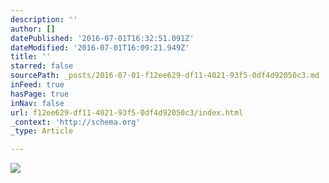 ```yaml
---
description: ''
author: []
datePublished: '2016-07-01T16:32:51.091Z'
dateModified: '2016-07-01T16:09:21.949Z'
title: ''
starred: false
sourcePath: _posts/2016-07-01-f12ee629-df11-4021-93f5-0df4d92050c3.md
inFeed: true
hasPage: true
inNav: false
url: f12ee629-df11-4021-93f5-0df4d92050c3/index.html
_context: 'http://schema.org'
_type: Article

---
```

![](https://the-grid-user-content.s3-us-west-2.amazonaws.com/d63331fe-dd58-47b8-baf9-f00c5626fd12.jpg)